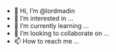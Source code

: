 - 👋 Hi, I’m @lordmadin
- 👀 I’m interested in ...
- 🌱 I’m currently learning ...
- 💞️ I’m looking to collaborate on ...
- 📫 How to reach me ...

<!---
lordmadin/lordmadin is a ✨ special ✨ repository because its `README.md` (this file) appears on your GitHub profile.
You can click the Preview link to take a look at your changes.
--->
